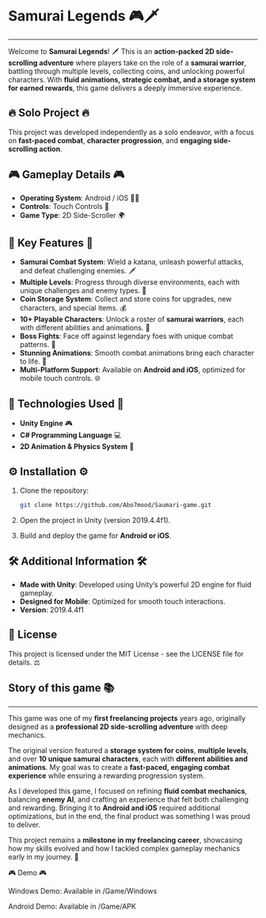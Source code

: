 # Samurai Legends 🎮🗡️
--------------------------
Welcome to **Samurai Legends**! 🗡️ This is an **action-packed 2D side-scrolling adventure** where players take on the role of a **samurai warrior**, battling through multiple levels, collecting coins, and unlocking powerful characters. With **fluid animations, strategic combat, and a storage system for earned rewards**, this game delivers a deeply immersive experience.

## 🔥 Solo Project 🔥
This project was developed independently as a solo endeavor, with a focus on **fast-paced combat**, **character progression**, and **engaging side-scrolling action**.

## 🎮 Gameplay Details 🎮

- **Operating System**: Android / iOS 📱🍏
- **Controls**: Touch Controls 📲
- **Game Type**: 2D Side-Scroller 🌍

## 🌟 Key Features 🌟

- **Samurai Combat System**: Wield a katana, unleash powerful attacks, and defeat challenging enemies. 🗡️
- **Multiple Levels**: Progress through diverse environments, each with unique challenges and enemy types. 🌲
- **Coin Storage System**: Collect and store coins for upgrades, new characters, and special items. 💰
- **10+ Playable Characters**: Unlock a roster of **samurai warriors**, each with different abilities and animations. 💪
- **Boss Fights**: Face off against legendary foes with unique combat patterns. 👹
- **Stunning Animations**: Smooth combat animations bring each character to life. 🎨
- **Multi-Platform Support**: Available on **Android and iOS**, optimized for mobile touch controls. 🌐

## 🔧 Technologies Used 🔧

- **Unity Engine** 🎮
- **C# Programming Language** 💻
- **2D Animation & Physics System** 🎨

## ⚙️ Installation ⚙️

1. Clone the repository:

   ```bash
   git clone https://github.com/Abo7mood/Saumari-game.git
   ```
2. Open the project in Unity (version 2019.4.4f1).
3. Build and deploy the game for **Android or iOS**.

## 🛠️ Additional Information 🛠️

- **Made with Unity**: Developed using Unity’s powerful 2D engine for fluid gameplay.
- **Designed for Mobile**: Optimized for smooth touch interactions.
- **Version**: 2019.4.4f1

## 📜 License

This project is licensed under the MIT License - see the LICENSE file for details. ⚖️

## Story of this game 📚
--------------------------

This game was one of my **first freelancing projects** years ago, originally designed as a **professional 2D side-scrolling adventure** with deep mechanics. 

The original version featured a **storage system for coins**, **multiple levels**, and over **10 unique samurai characters**, each with **different abilities and animations**. My goal was to create a **fast-paced, engaging combat experience** while ensuring a rewarding progression system.

As I developed this game, I focused on refining **fluid combat mechanics**, balancing **enemy AI**, and crafting an experience that felt both challenging and rewarding. Bringing it to **Android and iOS** required additional optimizations, but in the end, the final product was something I was proud to deliver.

This project remains a **milestone in my freelancing career**, showcasing how my skills evolved and how I tackled complex gameplay mechanics early in my journey. 🚀

🎮 Demo 🎮

Windows Demo: Available in /Game/Windows

Android Demo: Available in /Game/APK
